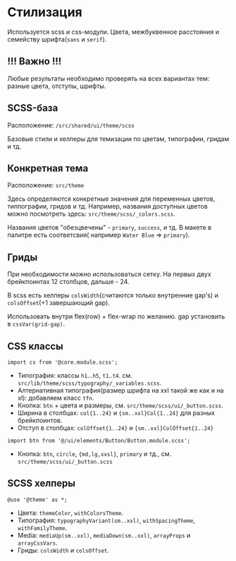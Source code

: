 # Стилизация

Используется scss и css-модули. Цвета, межбуквенное расстояния и семейству шрифта(`sans` и `serif`).

## !!! Важно !!!

Любые результаты необходимо проверять на всех вариантах тем: разные цвета, отступы, шрифты.

## SCSS-база

Расположение: `/src/shared/ui/theme/scss`

Базовые стили и хелперы для темизации по цветам, типографии, гридам и тд.

## Конкретная тема

Расположение: `src/theme`

Здесь определяются конкретные значения для переменных цветов, типпографии, гридов и тд.
Например, названия доступных цветов можно посмотреть здесь: `src/theme/scss/_colors.scss`.

Названия цветов "обезцвечены" - `primary`, `success`, и тд. В макете в палитре есть соответсвия(
например `Water Blue` => `primary`).

## Гриды

При необходимости можно использоваться сетку. На первых двух брейкпоинтах 12 столбцов, дальше - 24.

В scss есть хелперы `colsWidth`(считаются только внутренние gap's) и `colsOffset`(+1 завершающий gap).

Использовать внутри flex(row) + flex-wrap по желанию. gap установить в `cssVar(grid-gap)`.

## CSS классы

`import cs from '@core.module.scss';`

- Типография: классы `h1`...`h5`, `t1`..`t4`. см. `src/lib/theme/scss/typography/_variables.scss`.
- Алтернативная типография(размер шрифта на xxl такой же как и на xl): добавляем класс `tfn`.
- Кнопка: `btn` + цвета и размеры, см. `src/theme/scss/ui/_button.scss`.
- Ширина в столбцах: `col{1..24}` и `{sm..xxl}Col{1..24}` для разных брейкпоинтов.
- Отступ в столбцах: `colOffset{1..24}` и `{sm..xxl}ColOffset{1..24}`

`import btn from '@/ui/elements/Button/Button.module.scss';`

- Кнопка: `btn`, `circle`, `{md,lg,xxsl}`, `primary` и тд., см. `src/theme/scss/ui/_button.scss`

## SCSS хелперы

`@use '@theme' as *;`

- Цвета: `themeColor`, `withColorsTheme`.
- Типография: `typographyVariant(sm..xxl)`, `withSpacingTheme`, `withFamilyTheme`.
- Media: `mediaUp(sm..xxl)`, `mediaDown(sm..xxl)`, `arrayProps` и `arrayCssVars`.
- Гриды: `colsWidth` и `colsOffset`.
